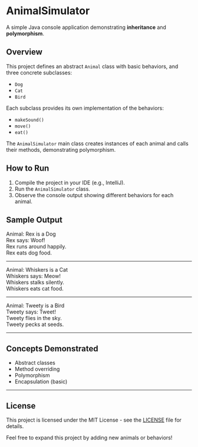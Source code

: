 # AnimalSimulator

A simple Java console application demonstrating **inheritance** and **polymorphism**.

## Overview

This project defines an abstract `Animal` class with basic behaviors, and three concrete subclasses:

- `Dog`
- `Cat`
- `Bird`

Each subclass provides its own implementation of the behaviors:
- `makeSound()`
- `move()`
- `eat()`

The `AnimalSimulator` main class creates instances of each animal and calls their methods, demonstrating polymorphism.

## How to Run

1. Compile the project in your IDE (e.g., IntelliJ).
2. Run the `AnimalSimulator` class.
3. Observe the console output showing different behaviors for each animal.

## Sample Output

Animal: Rex is a Dog <br>
Rex says: Woof! <br>
Rex runs around happily. <br>
Rex eats dog food.

---

Animal: Whiskers is a Cat <br>
Whiskers says: Meow! <br>
Whiskers stalks silently. <br>
Whiskers eats cat food.

---

Animal: Tweety is a Bird <br>
Tweety says: Tweet! <br>
Tweety flies in the sky. <br>
Tweety pecks at seeds.

---

## Concepts Demonstrated

- Abstract classes
- Method overriding
- Polymorphism
- Encapsulation (basic)

---

## License

This project is licensed under the MIT License - see the [LICENSE](LICENSE) file for details.

Feel free to expand this project by adding new animals or behaviors!
